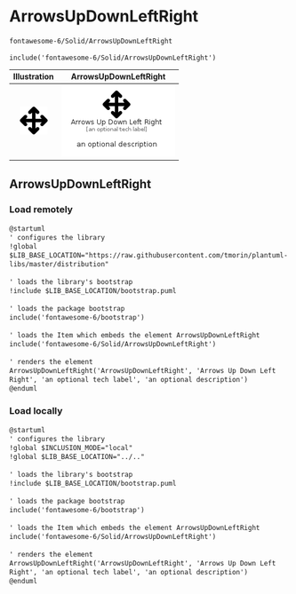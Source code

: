 # ArrowsUpDownLeftRight


```text
fontawesome-6/Solid/ArrowsUpDownLeftRight
```

```text
include('fontawesome-6/Solid/ArrowsUpDownLeftRight')
```



| Illustration | ArrowsUpDownLeftRight |
| :---: | :---: |
| ![illustration for Illustration](../../fontawesome-6/Solid/ArrowsUpDownLeftRight.png) | ![illustration for ArrowsUpDownLeftRight](../../fontawesome-6/Solid/ArrowsUpDownLeftRight.Local.png) |




## ArrowsUpDownLeftRight

### Load remotely
```plantuml
@startuml
' configures the library
!global $LIB_BASE_LOCATION="https://raw.githubusercontent.com/tmorin/plantuml-libs/master/distribution"

' loads the library's bootstrap
!include $LIB_BASE_LOCATION/bootstrap.puml

' loads the package bootstrap
include('fontawesome-6/bootstrap')

' loads the Item which embeds the element ArrowsUpDownLeftRight
include('fontawesome-6/Solid/ArrowsUpDownLeftRight')

' renders the element
ArrowsUpDownLeftRight('ArrowsUpDownLeftRight', 'Arrows Up Down Left Right', 'an optional tech label', 'an optional description')
@enduml
```

### Load locally
```plantuml
@startuml
' configures the library
!global $INCLUSION_MODE="local"
!global $LIB_BASE_LOCATION="../.."

' loads the library's bootstrap
!include $LIB_BASE_LOCATION/bootstrap.puml

' loads the package bootstrap
include('fontawesome-6/bootstrap')

' loads the Item which embeds the element ArrowsUpDownLeftRight
include('fontawesome-6/Solid/ArrowsUpDownLeftRight')

' renders the element
ArrowsUpDownLeftRight('ArrowsUpDownLeftRight', 'Arrows Up Down Left Right', 'an optional tech label', 'an optional description')
@enduml
```

